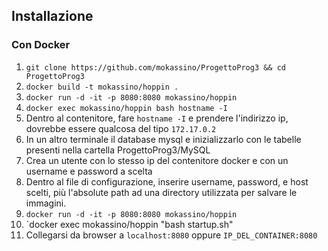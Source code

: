 ## Installazione
### Con Docker
1. `git clone https://github.com/mokassino/ProgettoProg3 && cd ProgettoProg3`
2. `docker build -t mokassino/hoppin .`
3. `docker run -d -it -p 8080:8080 mokassino/hoppin`
4. `docker exec mokassino/hoppin bash hostname -I`
4. Dentro al contenitore, fare `hostname -I` e prendere l'indirizzo ip, dovrebbe essere qualcosa del tipo `172.17.0.2`
5. In un altro terminale il database mysql e inizializzarlo con le tabelle presenti nella cartella ProgettoProg3/MySQL
6. Crea un utente con lo stesso ip del contenitore docker e con un username e password a scelta
7. Dentro al file di configurazione, inserire username, password, e host scelti, più l'absolute path ad una directory utilizzata per salvare le immagini.
8. `docker run -d -it -p 8080:8080 mokassino/hoppin`
9. `docker exec mokassino/hoppin "bash startup.sh"
10. Collegarsi da browser a `localhost:8080` oppure `IP_DEL_CONTAINER:8080`
